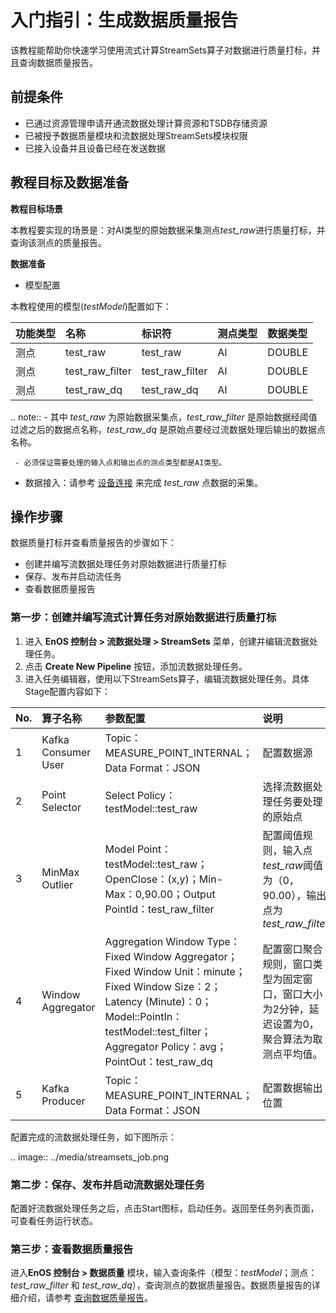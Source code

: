 # 入门指引：生成数据质量报告

该教程能帮助你快速学习使用流式计算StreamSets算子对数据进行质量打标，并且查询数据质量报告。

## 前提条件

- 已通过资源管理申请开通流数据处理计算资源和TSDB存储资源
- 已被授予数据质量模块和流数据处理StreamSets模块权限
- 已接入设备并且设备已经在发送数据

## 教程目标及数据准备

**教程目标场景**

本教程要实现的场景是：对AI类型的原始数据采集测点*test_raw*进行质量打标，并查询该测点的质量报告。

**数据准备**

- 模型配置

本教程使用的模型(*testModel*)配置如下：

| 功能类型 | 名称            | 标识符          | 测点类型 | 数据类型 |
|:---------|:----------------|:----------------|:---------|:---------|
| 测点     | test_raw        | test_raw        | AI       | DOUBLE   |
| 测点     | test_raw_filter | test_raw_filter | AI       | DOUBLE   |
| 测点     | test_raw_dq     | test_raw_dq     | AI       | DOUBLE   |

.. note:: - 其中 *test_raw* 为原始数据采集点，*test_raw_filter* 是原始数据经阈值过滤之后的数据点名称，*test_raw_dq* 是原始点要经过流数据处理后输出的数据点名称。

     - 必须保证需要处理的输入点和输出点的测点类型都是AI类型。


- 数据接入：请参考 [设备连接](/docs/device-connection/zh_CN/2.0.9/quickstart/gettingstarted_device_connection.html) 来完成 *test_raw* 点数据的采集。


## 操作步骤

数据质量打标并查看质量报告的步骤如下：
- 创建并编写流数据处理任务对原始数据进行质量打标
- 保存、发布并启动流任务
- 查看数据质量报告

### 第一步：创建并编写流式计算任务对原始数据进行质量打标

1. 进入 **EnOS 控制台 > 流数据处理 > StreamSets** 菜单，创建并编辑流数据处理任务。
2. 点击 **Create New Pipeline** 按钮，添加流数据处理任务。
3. 进入任务编辑器，使用以下StreamSets算子，编辑流数据处理任务。具体Stage配置内容如下：

| No.  | 算子名称            | 参数配置                                                     | 说明                                                         |
| :--- | :------------------ | :----------------------------------------------------------- | :----------------------------------------------------------- |
| 1    | Kafka Consumer User | Topic：MEASURE_POINT_INTERNAL；Data Format：JSON             | 配置数据源                                                   |
| 2    | Point Selector      | Select Policy：testModel::test_raw                           | 选择流数据处理任务要处理的原始点                             |
| 3    | MinMax Outlier      | Model Point：testModel::test_raw；OpenClose：(x,y)；Min-Max：0,90.00；Output PointId：test_raw_filter | 配置阈值规则，输入点*test_raw*阈值为（0，90.00），输出点为*test_raw_filter* |
| 4    | Window Aggregator   | Aggregation Window Type：Fixed Window Aggregator；Fixed Window Unit：minute；Fixed Window Size：2；Latency (Minute)：0；Model::PointIn：testModel::test_filter；Aggregator Policy：avg；PointOut：test_raw_dq | 配置窗口聚合规则，窗口类型为固定窗口，窗口大小为2分钟，延迟设置为0，聚合算法为取测点平均值。 |
| 5    | Kafka Producer      | Topic：MEASURE_POINT_INTERNAL；Data Format：JSON             | 配置数据输出位置                                             |

配置完成的流数据处理任务，如下图所示：

.. image:: ../media/streamsets_job.png

### 第二步：保存、发布并启动流数据处理任务

配置好流数据处理任务之后，点击Start图标，启动任务。返回至任务列表页面，可查看任务运行状态。

### 第三步：查看数据质量报告

进入**EnOS 控制台 > 数据质量** 模块，输入查询条件（模型：*testModel*；测点：*test_raw_filter* 和 *test_raw_dq*），查询测点的数据质量报告。数据质量报告的详细介绍，请参考 [查询数据质量报告](../howto/quality/managing_data_quality)。
